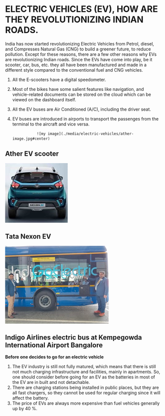 # ELECTRIC VEHICLES (EV), HOW ARE THEY REVOLUTIONIZING INDIAN ROADS.

India has now started revolutionizing Electric Vehicles from
Petrol, diesel, and Compresses Natural Gas (CNG) to build a
greener future, to reduce pollution. Except for these reasons,
there are a few other reasons why EVs are revolutionizing
Indian roads. Since the EVs have come into play, be it
scooter, car, bus, etc. they all have been manufactured and
made in a different style compared to the conventional fuel
and CNG vehicles.

1. All the E-scooters have a digital speedometer.
2. Most of the bikes have some salient features like
navigation, and vehicle-related
documents can be stored on the cloud which can be viewed on the dashboard itself.
3. All the EV buses are Air Conditioned (A/C), including the driver seat.
4. EV buses are introduced in airports to transport the passenges from the terminal to the aircraft and vice versa.

                  ![my image](./media/electric-vehicles/ather-image.jpg#center)  

## Ather EV scooter

![alt text](./media/electric-vehicles/tata-nexon-ev-Image.jpg "tata-nexon-ev-Image")
## Tata Nexon EV

![alt text](./media/electric-vehicles/Indigo-electric-bus.jpg "Indigo-electric-bus")
## Indigo Airlines electric bus at Kempegowda International Airport Bangalore

**Before one decides to go for an electric vehicle**

1. The EV industry is still not fully matured, which means
that there is still not much charging infrastructure and
facilities, mainly in apartments. So, one should consider
before going for an EV as the batteries in most of the EV
are in built and not detachable.
2. There are charging stations being installed in public
places, but they are all fast chargers, so they cannot be
used for regular charging since it will affect the battery. 
3. The price of EVs are always more expensive than fuel
vehicles generally up by 40 %.
